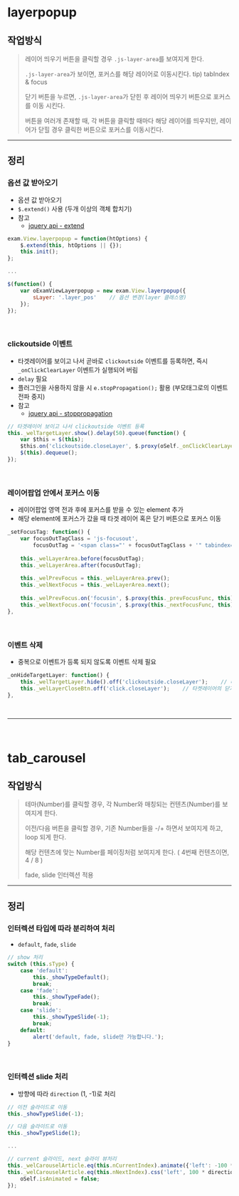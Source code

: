 # layerpopup

## 작업방식

> 레이어 띄우기 버튼을 클릭할 경우 `.js-layer-area`를 보여지게 한다.
> 
> `.js-layer-area`가 보이면, 포커스를 해당 레이어로 이동시킨다. tip) tabIndex & focus
>
> 닫기 버튼을 누르면, `.js-layer-area`가 닫힌 후 레이어 띄우기 버튼으로 포커스를 이동 시킨다.
> 
> 버튼을 여러개 존재할 때, 각 버튼을 클릭할 때마다 해당 레이어를 띄우지만, 레이어가 닫힐 경우 클릭한 버튼으로 포커스를 이동시킨다.

-------------------

## 정리

### 옵션 값 받아오기

* 옵션 값 받아오기
* `$.extend()` 사용 (두개 이상의 객체 합치기)
* 참고
  - [jquery api - extend](https://api.jquery.com/jquery.extend/)

```javascript
exam.View.layerpopup = function(htOptions) {
    $.extend(this, htOptions || {});
    this.init();
};

...

$(function() {
    var oExamViewLayerpopup = new exam.View.layerpopup({
        sLayer: '.layer_pos'    // 옵션 변경(layer 클래스명)
    });
});
```

<br>

### clickoutside 이벤트

* 타겟레이어를 보이고 나서 곧바로 `clickoutside` 이벤트를 등록하면, 즉시 `_onClickClearLayer` 이벤트가 실행되어 버림
* `delay` 필요
* 플러그인을 사용하지 않을 시 `e.stopPropagation();` 활용 (부모태그로의 이벤트 전파 중지)
* 참고
  - [jquery api - stoppropagation](https://api.jquery.com/event.stoppropagation/)

```javascript
// 타겟레이어 보이고 나서 clickoutside 이벤트 등록
this._welTargetLayer.show().delay(50).queue(function() {
    var $this = $(this);
    $this.on('clickoutside.closeLayer', $.proxy(oSelf._onClickClearLayer, oSelf));
    $(this).dequeue();
});
```

<br>

### 레이어팝업 안에서 포커스 이동

* 레이어팝업 영역 전과 후에 포커스를 받을 수 있는 element 추가
* 해당 element에 포커스가 갔을 때 타겟 레이어 혹은 닫기 버튼으로 포커스 이동

```javascript
_setFocusTag: function() {
    var focusOutTagClass = 'js-focusout',
        focusOutTag = '<span class="' + focusOutTagClass + '" tabindex="0" style="overflow:hidden;position:absolute;left:0;top:0;z-index:-1;width:1px;height:1px;font-size:0;line-height:0"></span>';
        
    this._welLayerArea.before(focusOutTag);
    this._welLayerArea.after(focusOutTag);
    
    this._welPrevFocus = this._welLayerArea.prev();
    this._welNextFocus = this._welLayerArea.next();
    
    this._welPrevFocus.on('focusin', $.proxy(this._prevFocusFunc, this));
    this._welNextFocus.on('focusin', $.proxy(this._nextFocusFunc, this));
},
```

<br>

### 이벤트 삭제

* 중복으로 이벤트가 등록 되지 않도록 이벤트 삭제 필요

```javascript
_onHideTargetLayer: function() {
    this._welTargetLayer.hide().off('clickoutside.closeLayer');    // 타겟레이어 숨기고 clickoutside 이벤트 삭제
    this._welLayerCloseBtn.off('click.closeLayer');    // 타켓레이어의 닫기 버튼 이벤트 삭제
},
```

<br>

-------------------

<br>

# tab_carousel

## 작업방식

> 테마(Number)를 클릭할 경우, 각 Number와 매칭되는 컨텐츠(Number)를 보여지게 한다.
> 
> 이전/다음 버튼을 클릭할 경우, 기존 Number들을 -/+ 하면서 보여지게 하고, loop 되게 한다.
> 
> 해당 컨텐츠에 맞는 Number를 페이징처럼 보여지게 한다. ( 4번째 컨텐츠이면, 4 / 8 )
> 
> fade, slide 인터렉션 적용

-------------------

## 정리

### 인터렉션 타입에 따라 분리하여 처리

* `default`, `fade`, `slide`

```javascript
// show 처리
switch (this.sType) {
    case 'default':
        this._showTypeDefault();
        break;
    case 'fade':
        this._showTypeFade();
        break;
    case 'slide':
        this._showTypeSlide(-1);
        break;
    default:
        alert('default, fade, slide만 가능합니다.');
}
```

<br>

### 인터렉션 slide 처리

* 방향에 따라 `direction` (1, -1)로 처리

```javascript
// 이전 슬라이드로 이동
this._showTypeSlide(-1);

// 다음 슬라이드로 이동
this._showTypeSlide(1);

...

// current 슬라이드, next 슬라이 뷰처리
this._welCarouselArticle.eq(this.nCurrentIndex).animate({'left': -100 * direction + '%'}, 400);
this._welCarouselArticle.eq(this.nNextIndex).css('left', 100 * direction + '%').animate({'left': 0}, 400, function () {
    oSelf.isAnimated = false;
});
```
